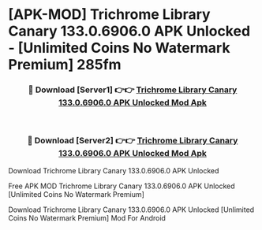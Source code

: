 # [APK-MOD] Trichrome Library Canary 133.0.6906.0 APK Unlocked - [Unlimited Coins No Watermark Premium] 285fm



<div align="center">
<h3>🔴 Download [Server1] 👉👉 <a href="https://momento.my/?title=Trichrome_Library_Canary_133.0.6906.0_APK_Unlocked">Trichrome Library Canary 133.0.6906.0 APK Unlocked Mod Apk</a></h3><br>

<h3>🔴 Download [Server2] 👉👉 <a href="https://momento.my/?title=Trichrome_Library_Canary_133.0.6906.0_APK_Unlocked">Trichrome Library Canary 133.0.6906.0 APK Unlocked Mod Apk</a></h3>
</div>



Download Trichrome Library Canary 133.0.6906.0 APK Unlocked 

Free APK MOD Trichrome Library Canary 133.0.6906.0 APK Unlocked [Unlimited Coins No Watermark Premium]

Download Trichrome Library Canary 133.0.6906.0 APK Unlocked [Unlimited Coins No Watermark Premium] Mod For Android
